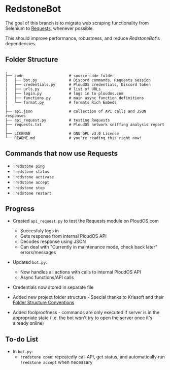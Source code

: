 # RedstoneBot

The goal of this branch is to migrate web scraping functionality from Selenium to [Requests](https://requests.readthedocs.io/en/master/), whenever possible. 

This should improve performance, robustness, and reduce _RedstoneBot_'s dependencies.

## Folder Structure

```
.
├── code                    # source code folder
|   ├── bot.py              # Discord commands, Requests session
|   ├── credentials.py      # PloudOS credentials, Discord token
|   ├── urls.py             # list of URLs 
|   ├── login.py            # logs in to ploudos.com
|   ├── functions.py        # main async function definitions
|   └── format.py           # formats Rich Embeds
|
├── api.json                # collection of API calls and JSON responses
├── api_request.py          # testing Requests
├── requests.txt            # PloudOS network sniffing analysis report
|
├── LICENSE                 # GNU GPL v3.0 License
└── README.md               # you're reading this right now! 
```


## Commands that now use Requests

* `!redstone ping` 
* `!redstone status`
* `!redstone activate`
* `!redstone accept`
* `!redstone stop`
* `!redstone restart`

## Progress

* Created `api_request.py` to test the Requests module on PloudOS.com
  * Succesfuly logs in
  * Gets response from internal PloudOS API
  * Decodes response using JSON
  * Can deal with "Currently in maintenance mode, check back later" errors/messages
  
* Updated `bot.py`.
  * Now handles all actions with calls to internal PloudOS API
  * Async functions/API calls
  
* Credentials now stored in separate file
  
* Added new project folder structure - Special thanks to Kriasoft and their [Folder Structure Conventions](https://github.com/KriaSoft/Folder-Structure-Conventions)

* Added foolproofness - commands are only executed if server is in the appropriate state (i.e. the bot won't try to open the server once it's already online)



## To-do List

* In `bot.py`:
  * `!redstone open`: repeatedly call API, get status, and automatically run `!redstone accept` when necessary
